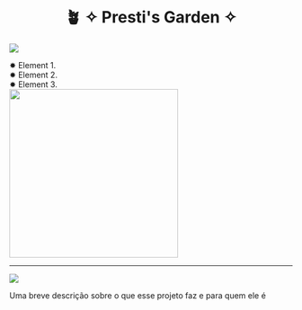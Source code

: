 <div align="center">
  <h1>🪴 ✧ Presti's Garden ✧</h1>
</div>

[![](https://visitcount.itsvg.in/api?id=prestissimogarden&icon=6&color=2)](https://visitcount.itsvg.in)
<div display="flex" flex-direction="row" align-content="space-around">
  <div>
✸ Element 1. <br>
✸ Element 2. <br>
✸ Element 3. <br>
  </div>
  <div>
    <img src="https://i.pinimg.com/564x/83/6e/6b/836e6bdba6666a160138b7bd3d98af17.jpg" width=300/>
  </div>
</div>

---
![](https://quotes-github-readme.vercel.app/api?type=vetical&theme=dark)

<p> Uma breve descrição sobre o que esse projeto faz e para quem ele é </p>



<!--
**prestissimogarden/prestissimogarden** is a ✨ _special_ ✨ repository because its `README.md` (this file) appears on your GitHub profile.

Here are some ideas to get you started:

- 🔭 I’m currently working on ...
- 🌱 I’m currently learning ...
- 👯 I’m looking to collaborate on ...
- 🤔 I’m looking for help with ...
- 💬 Ask me about ...
- 📫 How to reach me: ...
- 😄 Pronouns: ...
- ⚡ Fun fact: ...
-->
